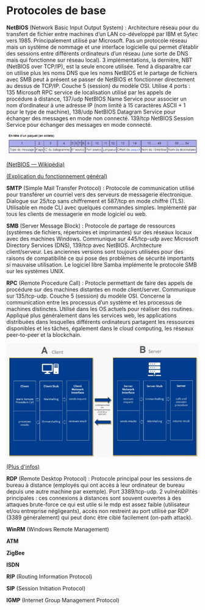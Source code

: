 # Protocoles de base

**NetBIOS** (Network Basic Input Output System) : Architecture réseau pour du transfert de fichier entre machines d’un LAN co-développé par IBM et Sytec vers 1985. Principalement utilisé par Microsoft. Pas un protocole réseau mais un système de nommage et une interface logicielle qui permet d’établir des sessions entre différents ordinateurs d’un réseau (une sorte de DNS mais qui fonctionne sur réseau local). 3 implémentations, la dernière, NBT (NetBIOS over TCP/IP), est la seule encore utilisée. Tend à disparaître car on utilise plus les noms DNS que les noms NetBIOS et le partage de fichiers avec SMB peut à présent se passer de NetBIOS et fonctionner directement au dessus de TCP/IP. Couche 5 (session) du modèle OSI. Utilise 4 ports : 135 Microsoft RPC service de localisation utilisé par les appels de procédure à distance, 137/udp NetBIOS Name Service pour associer un nom d’ordinateur à une adresse IP (nom limité à 15 caractères ASCII + 1 pour le type de machine), 138/udp NetBIOS Datagram Service pour échanger des messages en mode non connecté. 139/tcp NetBIOS Session Service pour échanger des messages en mode connecté.

![En-tête paquet Netbios](/Resources/Images/netbiosPacket.png "netbiosPacket")

[(NetBIOS — Wikipédia)](https://fr.wikipedia.org/wiki/NetBIOS)

[(Explication du fonctionnement général)](https://superuser.com/questions/637696/what-is-netbios-does-windows-need-its-ports-137-and-138-open#:~:text=A%20session%20management%20and%20data%20transport%20protocol%20NetBIOS,transfer.%205%20Protocol%20and%20adapter%20monitoring%20and%20management.)

**SMTP** (Simple Mail Transfer Protocol) : Protocole de communication utilisé pour transférer un courriel vers des serveurs de messagerie électronique. Dialogue sur 25/tcp sans chiffrement et 587/tcp en mode chiffré (TLS). Utilisable en mode CLI avec quelques commandes simples. Implémenté par tous les clients de messagerie en mode logiciel ou web.

**SMB** (Server Message Block) : Protocole de partage de ressources (systèmes de fichiers, répertoires et imprimantes) sur des réseaux locaux avec des machines Windows. Communique sur 445/tcp-udp avec Microsoft Directory Services (DNS), 139/tcp avec NetBIOS. Architecture client/serveur. Les anciennes versions sont toujours utilisées pour des raisons de compatibilité ce qui pose des problèmes de sécurité importants si mauvaise utilisation. Le logiciel libre Samba implémente le protocole SMB sur les systèmes UNIX.

**RPC** (Remote Procedure Call) : Protocle permettant de faire des appels de procédure sur des machines distantes en mode client/server. Communique sur 135/tcp-udp. Couche 5 (session) du modèle OSI. Concerne la communication entre les processus d’un système et les processus de machines distinctes. Utilisé dans les OS actuels pour réaliser des routines. Appliqué plus généralement dans les services web, les applications distribuées dans lesquelles différents ordinateurs partagent les ressources disponibles et les tâches, également dans le cloud computing, les réseaux peer-to-peer et la blockchain.

![Fonctionnement RPC](/Resources/Images/RPCwork.png "RPCwork")

[(Plus d'infos)](https://www.ionos.fr/digitalguide/serveur/know-how/quest-ce-que-le-remote-procedure-call/)

**RDP** (Remote Desktop Protocol) : Protocole principal pour les sessions de bureau à distance (employés qui ont accès à leur ordinateur de bureau depuis une autre machine par exemple). Port 3389/tcp-udp. 2 vulnérabilités principales : ces connexions à distances sont souvent ouvertes à des attaques brute-force ce qui est utile si le mdp est assez faible (utilisateur et/ou entreprise négligeants), accès non restreint au port utilisé par RDP (3389 généralement) qui peut donc être ciblé facilement (on-path attack).

**WinRM** (Windows Remote Management)

**ATM**

**ZigBee**

**ISDN**

**RIP** (Routing Information Protocol)

**SIP** (Session Initiation Protocol)

**IGMP** (Internet Group Management Protocol)